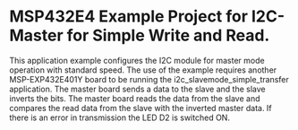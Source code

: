 # MSP432E4 Example Project for I2C-Master for Simple Write and Read.

This application example configures the I2C module for master mode operation with standard speed.
 The use of the example requires another MSP-EXP432E401Y board to be running the 
 i2c_slavemode_simple_transfer application. The master board sends a data to the slave and the 
 slave inverts the bits. The master board reads the data from the slave and compares the read
 data from the slave with the inverted master data. If there is an error in transmission the
 LED D2 is switched ON.
